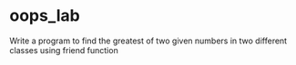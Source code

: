 # oops_lab
Write a program to find the greatest of two given numbers in two different classes using
friend function
